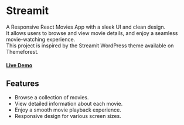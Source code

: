 # Streamit
A Responsive React Movies App with a sleek UI and clean design. <br>
It allows users to browse and view movie details, and enjoy a seamless movie-watching experience. <br>
This project is inspired by the Streamit WordPress theme available on Themeforest.

#### <a href="">Live Demo</a>

## Features
- Browse a collection of movies.
- View detailed information about each movie.
- Enjoy a smooth movie playback experience.
- Responsive design for various screen sizes.
